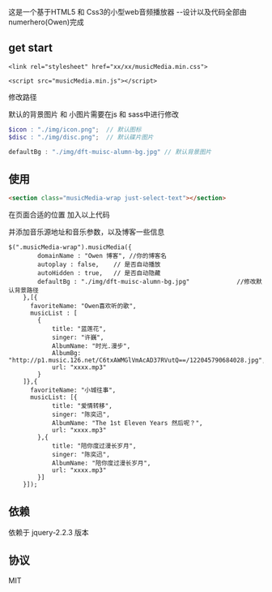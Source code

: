 这是一个基于HTML5 和 Css3的小型web音频播放器 --设计以及代码全部由numerhero(Owen)完成

## get start

```
<link rel="stylesheet" href="xx/xx/musicMedia.min.css">

<script src="musicMedia.min.js"></script>
```

修改路径

默认的背景图片 和 小图片需要在js 和 sass中进行修改

```scss
$icon : "./img/icon.png";  // 默认图标
$disc : "./img/disc.png";  // 默认碟片图片
```

```javascript
defaultBg : "./img/dft-muisc-alumn-bg.jpg" // 默认背景图片
```

## 使用

```html
<section class="musicMedia-wrap just-select-text"></section>
```

在页面合适的位置 加入以上代码

并添加音乐源地址和音乐参数，以及博客一些信息

```javascirpt
$(".musicMedia-wrap").musicMedia({
        domainName : "Owen 博客", //你的博客名
        autoplay : false,    // 是否自动播放
        autoHidden : true,   // 是否自动隐藏
        defaultBg : "./img/dft-muisc-alumn-bg.jpg"             //修改默认背景路径
    },[{
      favoriteName: "Owen喜欢听的歌",
      musicList : [
        {
            title: "蓝莲花",
            singer: "许巍",
            AlbumName: "时光.漫步",
            AlbumBg: "http://p1.music.126.net/C6txAWMGlVmAcAD37RVutQ==/122045790684028.jpg",
            url: "xxxx.mp3"
        }
    ]},{
      favoriteName: "小城往事",
      musicList: [{
            title: "爱情转移",
            singer: "陈奕迅",
            AlbumName: "The 1st Eleven Years 然后呢？",
            url: "xxxx.mp3"
        },{
            title: "陪你度过漫长岁月",
            singer: "陈奕迅",
            AlbumName: "陪你度过漫长岁月",
            url: "xxxx.mp3"
        }]  
    }]);
```


## 依赖

依赖于 jquery-2.2.3 版本

## 协议

MIT